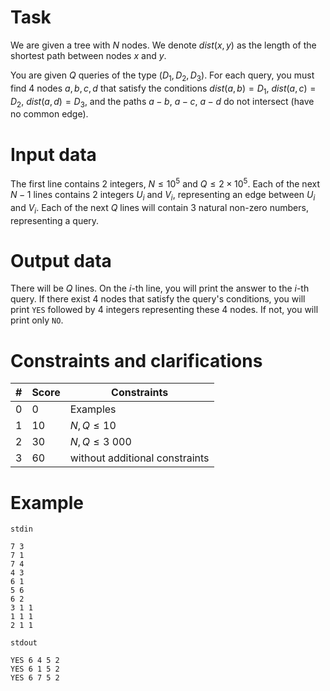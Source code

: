 
# Task

We are given a tree with $N$ nodes. We denote $dist(x, y)$ as the length of the shortest path between nodes $x$ and $y$.

You are given $Q$ queries of the type $(D_1, D_2, D_3)$. For each query, you must find $4$ nodes $a, b, c, d$ that satisfy the conditions $dist(a, b) = D_1$, $dist(a, c) = D_2$, $dist(a, d) = D_3$, and the paths $a-b$, $a-c$, $a-d$ do not intersect (have no common edge).

# Input data

The first line contains 2 integers, $N \leq 10^5$ and $Q \leq 2 \times 10^5$.
Each of the next $N-1$ lines contains $2$ integers $U_i$ and $V_i$, representing an edge between $U_i$ and $V_i$.
Each of the next $Q$ lines will contain $3$ natural non-zero numbers, representing a query.

# Output data

There will be $Q$ lines. On the $i$-th line, you will print the answer to the $i$-th query. If there exist $4$ nodes that satisfy the query's conditions, you will print `YES` followed by $4$ integers representing these $4$ nodes. If not, you will print only `NO`.

# Constraints and clarifications

|#| Score | Constraints                                      | 
|-|-------|--------------------------------------------------|
|0|   0   | Examples                                         |
|1|  10   | $N, Q \le 10$                                    |
|2|  30   | $N, Q \le 3\ 000$                                 |
|3|  60   | without additional constraints                    |

# Example

`stdin`
```
7 3
7 1
7 4
4 3
6 1
5 6
6 2
3 1 1
1 1 1
2 1 1
```

`stdout`
```
YES 6 4 5 2
YES 6 1 5 2
YES 6 7 5 2
```
